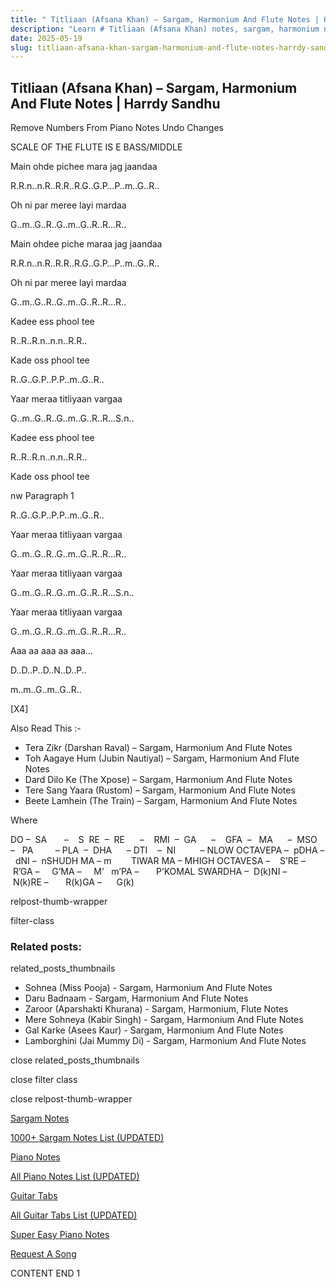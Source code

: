 ```yaml
---
title: " Titliaan (Afsana Khan) – Sargam, Harmonium And Flute Notes | Harrdy Sandhu"
description: "Learn # Titliaan (Afsana Khan) notes, sargam, harmonium notations and flute notes. Easy step-by-step tutorial for beginners."
date: 2025-05-19
slug: titliaan-afsana-khan-sargam-harmonium-and-flute-notes-harrdy-sandhu
---
```


## Titliaan (Afsana Khan) – Sargam, Harmonium And Flute Notes | Harrdy Sandhu

Remove Numbers From Piano Notes
Undo Changes

SCALE OF THE FLUTE IS E BASS/MIDDLE

Main ohde pichee mara jag jaandaa

R.R.n..n.R..R.R..R.G..G.P…P..m..G..R..

Oh ni par meree layi mardaa

G..m..G..R..G..m..G..R..R…R..

Main ohdee piche maraa jag jaandaa

R.R.n..n.R..R.R..R.G..G.P…P..m..G..R..

Oh ni par meree layi mardaa

G..m..G..R..G..m..G..R..R…R..

Kadee ess phool tee

R..R..R.n..n.n..R.R..

Kade oss phool tee

R..G..G.P..P.P..m..G..R..

Yaar meraa titliyaan vargaa

G..m..G..R..G..m..G..R..R…S.n..

Kadee ess phool tee

R..R..R.n..n.n..R.R..

Kade oss phool tee

nw Paragraph 1

R..G..G.P..P.P..m..G..R..

Yaar meraa titliyaan vargaa

G..m..G..R..G..m..G..R..R…R..

Yaar meraa titliyaan vargaa

G..m..G..R..G..m..G..R..R…S.n..

Yaar meraa titliyaan vargaa

G..m..G..R..G..m..G..R..R…R..

Aaa aa aaa aa aaa…

D..D..P..D..N..D..P..

m..m..G..m..G..R..

[X4]

Also Read This :-

- Tera Zikr (Darshan Raval) – Sargam, Harmonium And Flute Notes
- Toh Aagaye Hum (Jubin Nautiyal) – Sargam, Harmonium And Flute Notes
- Dard Dilo Ke (The Xpose) – Sargam, Harmonium And Flute Notes
- Tere Sang Yaara (Rustom) – Sargam, Harmonium And Flute Notes
- Beete Lamhein (The Train) – Sargam, Harmonium And Flute Notes

Where

DO –  SA       –    S  RE  –  RE      –    RMI  –  GA      –    GFA  –   MA      –  MSO  –   PA         – PLA  –  DHA      – DTI    –  NI          – NLOW OCTAVEPA –  pDHA –  dNI –  nSHUDH MA – m        TIWAR MA – MHIGH OCTAVESA –    S’RE –     R’GA –     G’MA –     M’   m’PA –       P’KOMAL SWARDHA –  D(k)NI –       N(k)RE –       R(k)GA –      G(k)

relpost-thumb-wrapper

filter-class

### Related posts:

related_posts_thumbnails

- Sohnea (Miss Pooja) - Sargam, Harmonium And Flute Notes
- Daru Badnaam - Sargam, Harmonium And Flute Notes
- Zaroor (Aparshakti Khurana) - Sargam, Harmonium, Flute Notes
- Mere Sohneya (Kabir Singh) - Sargam, Harmonium And Flute Notes
- Gal Karke (Asees Kaur) - Sargam, Harmonium And Flute Notes
- Lamborghini (Jai Mummy Di) - Sargam, Harmonium And Flute Notes

close related_posts_thumbnails

close filter class

close relpost-thumb-wrapper

[Sargam Notes](/sargam-notes.html)

[1000+ Sargam Notes List (UPDATED)](/all-songs-list-sargam-notes.html)

[Piano Notes](/piano-notes.html)

[All Piano Notes List (UPDATED)](/all-songs-list-piano-notes.html)

[Guitar Tabs](/guitar-tabs.html)

[All Guitar Tabs List (UPDATED)](/all-songs-list-guitar-tabs.html)

[Super Easy Piano Notes](https://studywall.in/)

[Request A Song](/request-a-song.html)

CONTENT END 1
